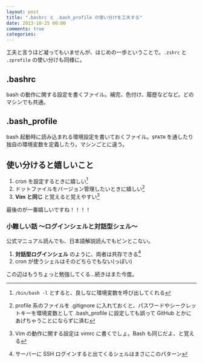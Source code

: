 ```yaml
---
layout: post
title: ".bashrc と .bash_profile の使い分けを工夫する"
date: 2013-10-25 00:00
comments: true
categories: 
---
```


工夫と言うほど凝ってもいませんが、はじめの一歩ということで。`.zshrc` と `.zprofile` の使い分けも同様に。

## .bashrc

bash の動作に関する設定を書くファイル。補完、色付け、履歴などなど。どのマシンでも共通。

## .bash_profile

bash 起動時に読み込まれる環境設定を書いておくファイル。`$PATH` を通したり独自の環境変数を定義したり。マシンごとに違う。

## 使い分けると嬉しいこと

1. cron を設定するときに嬉しい[^02]
2. ドットファイルをバージョン管理したいときに嬉しい[^01]
3. **Vim と同じ** と覚えると覚えやすい[^04]

最後のが一番嬉しいですね！！！！

### 小難しい話 ～ログインシェルと対話型シェル～

公式マニュアル読んでも、日本語解説読んでもピンとこない。

1. **対話型ログインシェル** のように、両者は共存できる[^03]
2. cron が使うシェルはそのどちらでもない(っぽい)

この辺はもうちょっと勉強してくる...続きはまた今度。

[^01]: profile 系のファイルを .gitignore に入れておくと、パスワードやシークレットキーを環境変数として .bash_profile に設定しても誤って GitHub とかにあげちゃうことにならずに済む

[^02]: `/bin/bash -l` とすると、良しなに環境変数を呼び出してくれる

[^03]: サーバーに SSH ログインすると出てくるシェルはまさにこのパターン

[^04]: Vim の動作に関する設定は vimrc に書くでしょ。Bash も同じだよ、と覚える
